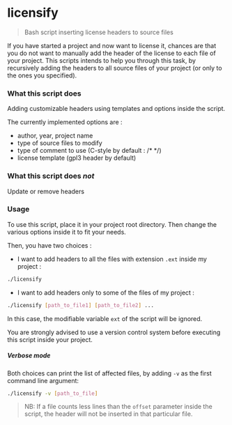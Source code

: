 # licensify

> Bash script inserting license headers to source files

If you have started a project and now want to license it, chances are that you do not want to manually add the header of the license to each file of your project.
This scripts intends to help you through this task, by recursively adding the headers to all source files of your project (or only to the ones you specified).

### What this script does

Adding customizable headers using templates and options inside the script.

The currently implemented options are :

* author, year, project name
* type of source files to modify
* type of comment to use (C-style by default : /\* \*/)
* license template (gpl3 header by default)

### What this script does *not*

Update or remove headers

### Usage

To use this script, place it in your project root directory. Then change the various options inside it to fit your needs.

Then, you have two choices :

* I want to add headers to all the files with extension `.ext` inside my project :

```bash
./licensify
```

* I want to add headers only to some of the files of my project :

```bash
./licensify [path_to_file1] [path_to_file2] ...
```

In this case, the modifiable variable `ext` of the script will be ignored.

You are strongly advised to use a version control system before executing this script inside your project.

##### Verbose mode

Both choices can print the list of affected files, by adding `-v` as the first command line argument:

```bash
./licensify -v [path_to_file]
```

> NB: If a file counts less lines than the `offset` parameter inside the script, the header will not be inserted in that particular file.

